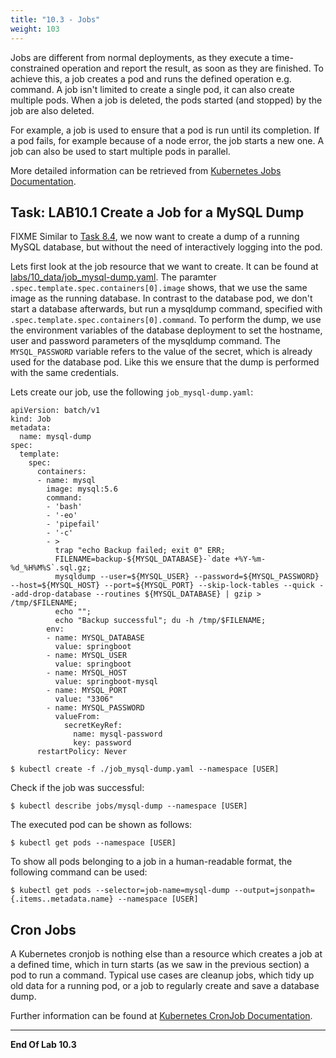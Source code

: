```yaml
---
title: "10.3 - Jobs"
weight: 103
---
```


Jobs are different from normal deployments, as they execute a time-constrained operation and report the result, as soon as they are finished. To achieve this, a job creates a pod and runs the defined operation e.g. command. A job isn't limited to create a single pod, it can also create multiple pods. When a job is deleted, the pods started (and stopped) by the job are also deleted.

For example, a job is used to ensure that a pod is run until its completion. If a pod fails, for example because of a node error, the job starts a new one. A job can also be used to start multiple pods in parallel.


More detailed information can be retrieved from [Kubernetes Jobs Documentation](https://kubernetes.io/docs/concepts/workloads/controllers/jobs-run-to-completion/).


## Task: LAB10.1 Create a Job for a MySQL Dump


FIXME Similar to [Task 8.4](08_database.md#aufgabe-lab84-dump-auf-mysql-db-einspielen), we now want to create a dump of a running MySQL database, but without the need of interactively logging into the pod.

Lets first look at the job resource that we want to create. It can be found at [labs/10_data/job_mysql-dump.yaml](https://github.com/puzzle/kubernetes-techlab/blob/master/labs/10_data/job_mysql-dump.yaml).
The paramter `.spec.template.spec.containers[0].image` shows, that we use the same image as the running database. In contrast to the database pod, we don't start a database afterwards, but run a mysqldump command, specified with `.spec.template.spec.containers[0].command`. To perform the dump, we use the environment variables of the database deployment to set the hostname, user and password parameters of the mysqldump command. The `MYSQL_PASSWORD` variable refers to the value of the secret, which is already used for the database pod. Like this we ensure that the dump is performed with the same credentials.

Lets create our job, use the following `job_mysql-dump.yaml`:

```ỳaml
apiVersion: batch/v1
kind: Job
metadata:
  name: mysql-dump
spec:
  template:
    spec:
      containers:
      - name: mysql
        image: mysql:5.6
        command:
        - 'bash'
        - '-eo'
        - 'pipefail'
        - '-c'
        - >
          trap "echo Backup failed; exit 0" ERR;
          FILENAME=backup-${MYSQL_DATABASE}-`date +%Y-%m-%d_%H%M%S`.sql.gz;
          mysqldump --user=${MYSQL_USER} --password=${MYSQL_PASSWORD} --host=${MYSQL_HOST} --port=${MYSQL_PORT} --skip-lock-tables --quick --add-drop-database --routines ${MYSQL_DATABASE} | gzip > /tmp/$FILENAME;
          echo "";
          echo "Backup successful"; du -h /tmp/$FILENAME;
        env:
        - name: MYSQL_DATABASE
          value: springboot
        - name: MYSQL_USER
          value: springboot
        - name: MYSQL_HOST
          value: springboot-mysql
        - name: MYSQL_PORT
          value: "3306"
        - name: MYSQL_PASSWORD
          valueFrom:
            secretKeyRef:
              name: mysql-password
              key: password
      restartPolicy: Never
```


```
$ kubectl create -f ./job_mysql-dump.yaml --namespace [USER]
```

Check if the job was successful:

```
$ kubectl describe jobs/mysql-dump --namespace [USER]
```

The executed pod can be shown as follows:

```
$ kubectl get pods --namespace [USER]
```

To show all pods belonging to a job in a human-readable format, the following command can be used:

```
$ kubectl get pods --selector=job-name=mysql-dump --output=jsonpath={.items..metadata.name} --namespace [USER]
```

## Cron Jobs
A Kubernetes cronjob is nothing else than a resource which creates a job at a defined time, which in turn starts (as we saw in the previous section) a pod to run a command. Typical use cases are cleanup jobs, which tidy up old data for a running pod, or a job to regularly create and save a database dump.

Further information can be found at [Kubernetes CronJob Documentation](https://kubernetes.io/docs/concepts/workloads/controllers/cron-jobs/).

---

**End Of Lab 10.3**